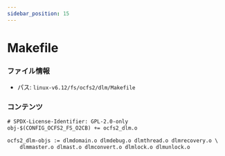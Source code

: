 ```yaml
---
sidebar_position: 15
---
```

# Makefile

### ファイル情報

- パス: `linux-v6.12/fs/ocfs2/dlm/Makefile`

### コンテンツ

```txt
# SPDX-License-Identifier: GPL-2.0-only
obj-$(CONFIG_OCFS2_FS_O2CB) += ocfs2_dlm.o

ocfs2_dlm-objs := dlmdomain.o dlmdebug.o dlmthread.o dlmrecovery.o \
	dlmmaster.o dlmast.o dlmconvert.o dlmlock.o dlmunlock.o

```
